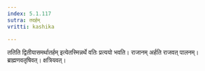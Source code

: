 ```yaml
---
index: 5.1.117
sutra: तदर्हम्
vritti: kashika

---
```

ततिति द्वितीयासमर्थातर्हम् इत्येतस्मिन्नर्थे वतिः प्रत्ययो भवति। राजानम् अर्हति राजवत् पालनम्। ब्राह्मणवतृषिवत्। क्षत्रियवत्।